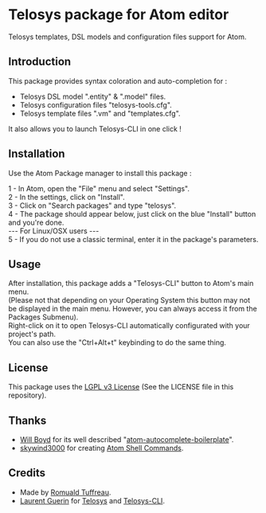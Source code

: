 # Telosys package for Atom editor

Telosys templates, DSL models and configuration files support for Atom.  

## Introduction

This package provides syntax coloration and auto-completion for :  
- Telosys DSL model ".entity" & ".model" files.  
- Telosys configuration files "telosys-tools.cfg".  
- Telosys template files ".vm" and "templates.cfg".  

It also allows you to launch Telosys-CLI in one click !

## Installation

Use the Atom Package manager to install this package :

1 - In Atom, open the "File" menu and select "Settings".  
2 - In the settings, click on "Install".  
3 - Click on "Search packages" and type "telosys".  
4 - The package should appear below, just click on the blue "Install" button and you're done.  
--- For Linux/OSX users ---  
5 - If you do not use a classic terminal, enter it in the package's parameters.  

## Usage

After installation, this package adds a "Telosys-CLI" button to Atom's main menu.  
(Please not that depending on your Operating System this button may not be displayed in the main menu. However, you can always access it from the Packages Submenu).  
Right-click on it to open Telosys-CLI automatically configurated with your project's path.  
You can also use the "Ctrl+Alt+t" keybinding to do the same thing.

## License

This package uses the [LGPL v3 License](https://www.gnu.org/licenses/lgpl-3.0.en.html) (See the LICENSE file in this repository).  

## Thanks

- [Will Boyd](https://github.com/lonekorean) for its well described "[atom-autocomplete-boilerplate](https://github.com/lonekorean/atom-autocomplete-boilerplate)".  
- [skywind3000](https://github.com/skywind3000) for creating [Atom Shell Commands](https://atom.io/packages/atom-shell-commands).

## Credits

- Made by [Romuald Tuffreau](https://github.com/romwaldtff).
- [Laurent Guerin](https://github.com/l-gu) for [Telosys](http://telosys.org/) and [Telosys-CLI](https://github.com/telosys-tools-bricks/telosys-cli).
